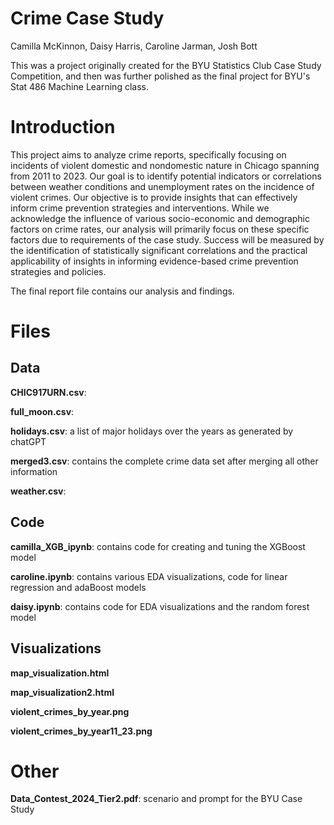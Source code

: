 # Crime Case Study

Camilla McKinnon,
Daisy Harris,
Caroline Jarman,
Josh Bott

This was a project originally created for the BYU Statistics Club Case Study Competition, and then was further polished as the final project for BYU's Stat 486 Machine Learning class. 

# Introduction

This project aims to analyze crime reports, specifically focusing on incidents of violent domestic and nondomestic nature in Chicago spanning from 2011 to 2023. Our goal is to identify potential indicators or correlations between weather conditions and unemployment rates on the incidence of violent crimes. Our objective is to provide insights that can effectively inform crime prevention strategies and interventions. While we acknowledge the influence of various socio-economic and demographic factors on crime rates, our analysis will primarily focus on these specific factors due to requirements of the case study. Success will be measured by the identification of statistically significant correlations and the practical applicability of insights in informing evidence-based crime prevention strategies and policies.

The final report file contains our analysis and findings.

# Files

## Data

**CHIC917URN.csv**:

**full_moon.csv**:

**holidays.csv**: a list of major holidays over the years as generated by chatGPT

**merged3.csv**: contains the complete crime data set after merging all other information

**weather.csv**:

## Code

**camilla_XGB_ipynb**: contains code for creating and tuning the XGBoost model

**caroline.ipynb**: contains various EDA visualizations, code for linear regression and adaBoost models

**daisy.ipynb**: contains code for EDA visualizations and the random forest model

## Visualizations

**map_visualization.html**

**map_visualization2.html**

**violent_crimes_by_year.png**

**violent_crimes_by_year11_23.png**

# Other

**Data_Contest_2024_Tier2.pdf**: scenario and prompt for the BYU Case Study




